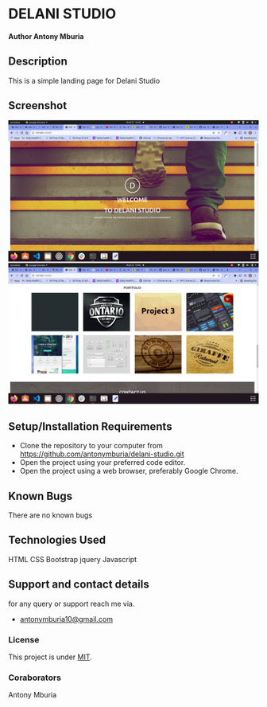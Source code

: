 # DELANI STUDIO
#### Author Antony Mburia
## Description
This is a simple landing page for Delani Studio
## Screenshot
<img src="Screenshot from 2021-12-25 16-45-49.png" alt="">
<img src="Screenshot from 2021-12-25 16-45-35.png" alt="">


## Setup/Installation Requirements
* Clone the repository to your computer from 
        https://github.com/antonymburia/delani-studio.git
* Open the project using your preferred code editor.
* Open the project using a web browser, preferably Google Chrome.
## Known Bugs
There are no known bugs
## Technologies Used
HTML 
CSS 
Bootstrap 
jquery
Javascript
## Support and contact details
for any query or support reach me via.
* antonymburia10@gmail.com
### License
This project is under [MIT](LICENSE).
### Coraborators
Antony Mburia
